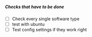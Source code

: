 ##### Checks that have to be done

- [ ] Check every single software type
- [ ] test with ubuntu
- [ ] Test config settings if they work right

